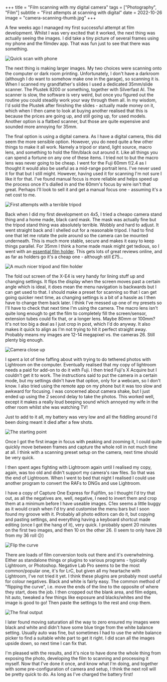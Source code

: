 +++
title =  "Film scanning with my digital camera"
tags =  ["Photography", "Film"]
subtitle =  "First attempts at scanning with digital"
date =  2022-10-26
image = "camera-scanning-thumb.jpg"
+++


A few weeks ago I managed my first successful attempt at film development. Whilst I was very excited that it worked, the next thing was actually seeing the images. I did take a tiny picture of several frames using my phone and the filmdev app. That was fun just to see that there was something.

![Quick scan with phone](quick-scan.jpg "Quick scan with phone")

The next thing is making larger images. My two choices were scanning onto the computer or dark room printing. Unfortunately, I don't have a darkroom (although I do want to somehow make one in the garage), so scanning it is. When I scanned my grandfather's slides I used a dedicated 35mm/slide scanner. The Plustek 8200 or something, together with Silverfast AI. The scanner is slow, the software is very weird, but once you figured out the routine you could steadily work your way through them all. In my wisdom, I'd sold the Plustek after finishing the slides - actually made money on it, which when I then came to look at buying another realised that this is because the prices are going up, and still going up, for used models. Another option is a flatbed scanner, but those are quite expensive and sounded more annoying for 35mm.

The final option is using a digital camera. As I have a digital camera, this did seem the more sensible option. However, you do need quite a few other things to make it all work. Namely a tripod or stand, light source, macro lens, and something to hold the film/black out around it. Like all things you can spend a fortune on any one of these items. I tried not to but the macro lens was never going to be cheap. I went for the Fuji 60mm f/2.4 as I thought it would also be useful as a mid-range portrait lens. I've never used it for that but I still might. However, having used it for scanning I'm not sure I like it for that. I've found manual focus is more reliable and helps speed up the process once it's dialled in and the 60mm's focus by wire isn't that great. Perhaps I'll look to sell it and get a manual focus one - assuming it's a net cost to me.

![First attempts with a terrible tripod](filmscanning.jpeg "First attempts with a terrible tripod")

Back when I did my first development on 4x5, I tried a cheapo camera stand thing and a home made, black card mask. The mask was actually fine but the  tripod stand thing was absolutely terrible. Wobbly and hard to adjust. It went straight back and I shelled out for a reasonable tripod. I had to find one that let me rotate the pole around so the camera can be mounted underneath. This is much more stable, secure and makes it easy to keep things parallel. For 35mm I think a home made mask might get tedious, so I went with an [essential film holder](https://clifforth.co.uk/). This gets lots of great reviews online, and as far as holders go it's a cheap one - although still £75...

![A much nicer tripod and film holder](camera-scanning-thumb.jpg "A much nicer tripod and film holder")

The fold out screen of the X-E4 is very handy for lining stuff up and changing settings. It flips the display when the screen moves past a certain angle which is ideal, it does mean the menu navigation is backwards but I can get used to that. I should make a preset for scanning so that I can get going quicker next time, as changing settings is a bit of a hassle as I then have to change them back later. I think I've messed up one of my presets so I'll have to check that next time I'm using the camera. The macro lens isn't quite long enough to get the film to completely fill the screen/sensor, extension tubes could fix that, or a longer lens. Maybe 80mm or 100mm? It's not too big a deal as I just crop in post, which I'd do anyway. It also makes it quick to align as I'm not trying to hit it perfect straight away. Probably means my images are 12-14 megapixel vs. the cameras 26. Still plenty big enough.

![Camera close up](camera-scanning-1.jpg "Camera close up")

I spent a lot of time faffing about with trying to do tethered photos with Lightroom on the computer. Eventually realised that my copy of lightroom needs a paid for add-on to do it with Fuji. I then tried Fuji's X Acquire but I couldn't get it to work. The instructions said to put the camera in a certain mode, but my settings didn't have that option, only for a webcam, so I don't know. I also tried using the remote app on my phone but it was too slow and awkward for focusing. I was concerned about camera shake, but I just ended up using the 2 second delay to take the photos. This worked well, except it makes a really loud beeping sound which annoyed my wife in the other room whilst she was watching TV!

Just to add to it all, my battery was very low and all the fiddling around I'd been doing meant it died after a few shots.

![The starting point](scan-from-camera.png "The starting point")

Once I got the first image in focus with peaking and zooming it, I could quite quickly move between frames and capture the whole roll in not much time at all. I think with a scanning preset setup on the camera, next time should be very quick.

I then spent ages fighting with Lightroom again until I realised my copy, again, was too old and didn't support my camera's raw files. So that was the end of Lightroom. When I went to bed that night I realised I could use another program to convert the RAFs to DNGs and use Lightroom.

I have a copy of Capture One Express for Fujifilm, so I thought I'd try that out, as all the negatives are, well, negative, I need to invert them and crop them at a minimum before I have useable images. C1ex seems a little buggy as it would crash when I'd try and customise the menu bars but I soon found my groove with it. Probably all photo editors can do it, but copying and pasting settings, and everything having a keyboard shortcut made editing (once I got the hang of it), very quick. I probably spent 20 minutes on the first two images, and then 10 on the other 26. (I seem to only have 28 from my 36 roll 😕)

![Flip the curve](flip-the-curve.png "Flip the curve")

There are loads of film conversion tools out there and it's overwhelming. Either as standalone things or plugins to various programs - typically Lightroom, or Photoshop. Negative Lab Pro seems to be the most common/popular one, it's for LrC, but given all my heartache with Lightroom, I've not tried it yet. I think these plugins are probably most useful for colour negatives. Black and white is fairly easy. The common method of "flipping the curve", i.e. move the ends of the line to the opposite of where they start, does the job. I then cropped out the blank area, and film edges, hit auto, tweaked a few things like exposure and blacks/whites and the image is good to go! Then paste the settings to the rest and crop them.

![The final output](final-image.jpg "The final output")

I later found moving saturation all the way to zero ensured my images were black and white and didn't have some blue tinge from the white balance setting. Usually auto was fine, but sometimes I had to use the white balance picker to find a suitable white part to get it right. I did scan all the images upside down, so next time I can fix that.

I'm pleased with the results, and it's nice to have done the whole thing from exposing the photo, developing the film to scanning and processing it myself. Now that I've done it once, and know what I'm doing, and together with some pre-configuration of camera and setup, I think the next roll will be pretty quick to do. As long as I've charged the battery first!
